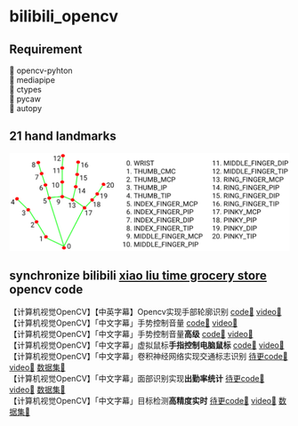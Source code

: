 <!--
 * @Author: goog
 * @Date: 2021-07-17 09:33:10
 * @LastEditTime: 2021-07-17 23:12:44
 * @LastEditors: goog
 * @Description: #
 * @FilePath: /GithubSyn/bilibili_opencv/README.md
 * Time Limit Exceeded!
-->
# bilibili_opencv
## Requirement
🌟 opencv-pyhton  
🌟 mediapipe  
🌟 ctypes  
🌟 pycaw      
🌟 autopy    

## 21 hand landmarks
![hand landmakrs](./resources/hand_landmarks.png)
## synchronize bilibili [xiao liu time grocery store](https://space.bilibili.com/144585110)  opencv code

【计算机视觉OpenCV】【中英字幕】Opencv实现手部轮廓识别 [code🔗](https://github.com/liuxianyi/bilibili_opencv/blob/main/HandMarkRecognition/HandTrackingMdule.py) [video🔗](https://www.bilibili.com/video/BV1Hv411n7LK?t=146)  
【计算机视觉OpenCV】「中文字幕」手势控制音量 [code🔗](./HandMarkRecognition/VolumeControl.py) [video🔗](https://www.bilibili.com/video/BV1jK4y1u7AB)   
【计算机视觉OpenCV】「中文字幕」手势控制音量**高级** [code🔗](./HandMarkRecognition/VolumeControlAdvance.py) [video🔗](https://www.bilibili.com/video/BV1qM4y1K7Un)    
【计算机视觉OpenCV】「中文字幕」虚拟鼠标**手指控制电脑鼠标** [code🔗](./HandMarkRecognition/AIVirtualMouseProject.py) [video🔗](https://www.bilibili.com/video/BV1ZV411W7T8)   
【计算机视觉OpenCV】「中文字幕」卷积神经网络实现交通标志识别 [待更code🔗]() [video🔗](https://www.bilibili.com/video/BV11U4y1379f) [数据集🔗](https://sid.erda.dk/public/archives/daaeac0d7ce1152aea9b61d9f1e19370/published-archive.html)   
【计算机视觉OpenCV】「中文字幕」面部识别实现**出勤率统计** [待更code🔗]() [video🔗](https://www.bilibili.com/video/BV1Dv411J7st) [数据集🔗]()    
【计算机视觉OpenCV】「中文字幕」目标检测**高精度实时** [待更code🔗]() [video🔗](https://www.bilibili.com/video/BV1ZV411H7KS) [数据集🔗]()  




